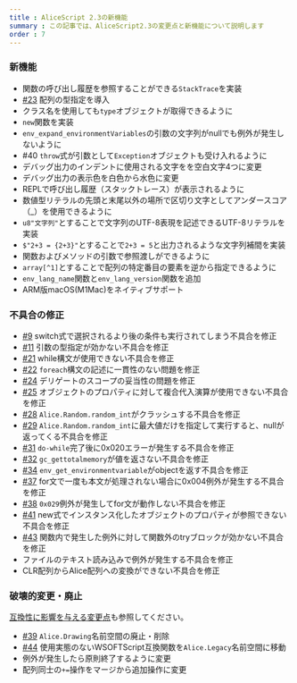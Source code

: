 ```yaml
---
title : AliceScript 2.3の新機能
summary : この記事では、AliceScript2.3の変更点と新機能について説明します
order : 7
---
```

### 新機能
- 関数の呼び出し履歴を参照することができる`StackTrace`を実装
- [#23](https://github.com/WSOFT-Project/Losetta/issues/23) 配列の型指定を導入
- クラス名を使用しても`type`オブジェクトが取得できるように
- `new`関数を実装
- `env_expand_environmentVariables`の引数の文字列がnullでも例外が発生しないように
- #40 `throw`式が引数として`Exception`オブジェクトも受け入れるように
- デバッグ出力のインデントに使用される文字をを空白文字4つに変更
- デバッグ出力の表示色を白色から水色に変更
- REPLで呼び出し履歴（スタックトレース）が表示されるように
- 数値型リテラルの先頭と末尾以外の場所で区切り文字としてアンダースコア（_）を使用できるように
- `u8"文字列"`とすることで文字列のUTF-8表現を記述できるUTF-8リテラルを実装
- `$"2+3 = {2+3}"`とすることで`2+3 = 5`と出力されるような文字列補間を実装
- 関数およびメソッドの引数で参照渡しができるように
- `array[^1]`とすることで配列の特定番目の要素を逆から指定できるように
- `env_lang_name`関数と`env_lang_version`関数を追加
- ARM版macOS(M1Mac)をネイティブサポート

### 不具合の修正
- [#9](https://github.com/WSOFT-Project/Losetta/issues/9) switch式で選択されるより後の条件も実行されてしまう不具合を修正
- [#11](https://github.com/WSOFT-Project/Losetta/issues/11) 引数の型指定が効かない不具合を修正
- [#21](https://github.com/WSOFT-Project/Losetta/issues/21) while構文が使用できない不具合を修正
- [#22](https://github.com/WSOFT-Project/Losetta/issues/22) `foreach`構文の記述に一貫性のない問題を修正
- [#24](https://github.com/WSOFT-Project/Losetta/issues/24) デリゲートのスコープの妥当性の問題を修正
- [#25](https://github.com/WSOFT-Project/Losetta/issues/25) オブジェクトのプロパティに対して複合代入演算が使用できない不具合を修正
- [#28](https://github.com/WSOFT-Project/Losetta/issues/28) `Alice.Random.random_int`がクラッシュする不具合を修正
- [#29](https://github.com/WSOFT-Project/Losetta/issues/29) `Alice.Random.random_int`に最大値だけを指定して実行すると、nullが返ってくる不具合を修正
- [#31](https://github.com/WSOFT-Project/Losetta/issues/31) `do-while`完了後に0x020エラーが発生する不具合を修正
- [#32](https://github.com/WSOFT-Project/Losetta/issues/32) `gc_gettotalmemory`が値を返さない不具合を修正
- [#34](https://github.com/WSOFT-Project/Losetta/issues/34) `env_get_environmentvariable`がobjectを返す不具合を修正
- [#37](https://github.com/WSOFT-Project/Losetta/issues/37) for文で一度も本文が処理されない場合に0x004例外が発生する不具合を修正
- [#38](https://github.com/WSOFT-Project/Losetta/issues/38) `0x029`例外が発生してfor文が動作しない不具合を修正
- [#41](https://github.com/WSOFT-Project/Losetta/issues/41) new式でインスタンス化したオブジェクトのプロパティが参照できない不具合を修正
- [#43](https://github.com/WSOFT-Project/Losetta/issues/43) 関数内で発生した例外に対して関数外のtryブロックが効かない不具合を修正
- ファイルのテキスト読み込みで例外が発生する不具合を修正
- CLR配列からAlice配列への変換ができない不具合を修正

### 破壊的変更・廃止
[互換性に影響を与える変更点](./compatibility.md)も参照してください。

- [#39](https://github.com/WSOFT-Project/Losetta/issues/39) `Alice.Drawing`名前空間の廃止・削除
- [#44](https://github.com/WSOFT-Project/Losetta/issues/44) 使用実態のないWSOFTScript互換関数を`Alice.Legacy`名前空間に移動
- 例外が発生したら原則終了するように変更
- 配列同士の`+=`操作をマージから追加操作に変更